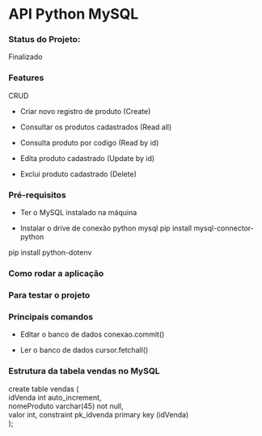 # API Python MySQL


### Status do Projeto:
Finalizado


### Features
CRUD

* Criar novo registro de produto (Create)

* Consultar os produtos cadastrados (Read all)

* Consulta produto por codigo (Read by id)

* Edita produto cadastrado (Update by id)

* Exclui produto cadastrado (Delete)

### Pré-requisitos
* Ter o MySQL instalado na máquina

* Instalar o drive de conexão python mysql
pip install mysql-connector-python

pip install python-dotenv


### Como rodar a aplicação

### Para testar o projeto



### Principais comandos
* Editar o banco de dados
conexao.commit()

* Ler o banco de dados
cursor.fetchall()


### Estrutura da tabela vendas no MySQL

create table vendas (  
	idVenda int auto_increment,  
    nomeProduto varchar(45) not null,  
    valor int,
    constraint pk_idvenda primary key (idVenda)  
);  